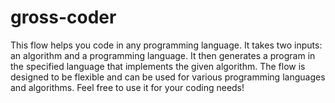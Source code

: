# gross-coder

This flow helps you code in any programming language.
It takes two inputs: an algorithm and a programming language.
It then generates a program in the specified language that implements the given algorithm.
The flow is designed to be flexible and can be used for various programming languages and algorithms.
Feel free to use it for your coding needs!
